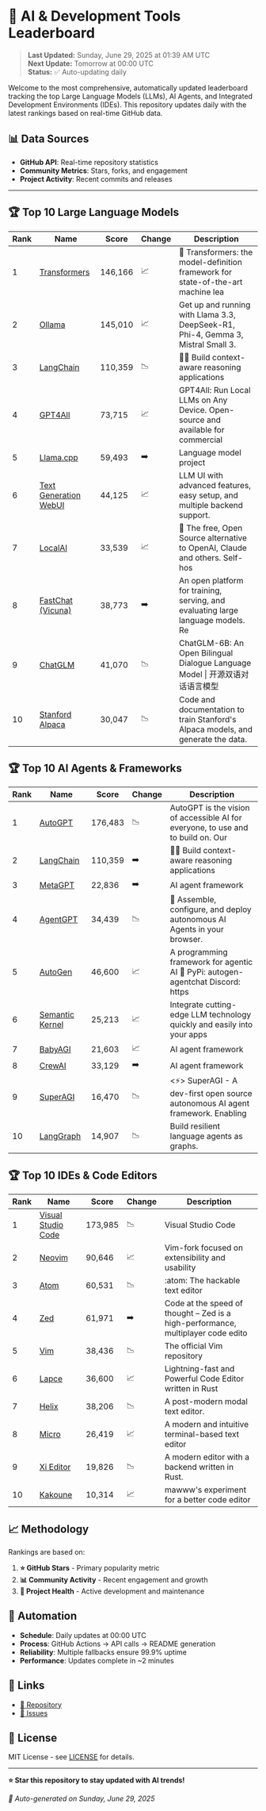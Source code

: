 # 🚀 AI & Development Tools Leaderboard

> **Last Updated:** Sunday, June 29, 2025 at 01:39 AM UTC  
> **Next Update:** Tomorrow at 00:00 UTC  
> **Status:** ✅ Auto-updating daily

Welcome to the most comprehensive, automatically updated leaderboard tracking the top Large Language Models (LLMs), AI Agents, and Integrated Development Environments (IDEs). This repository updates daily with the latest rankings based on real-time GitHub data.

## 📊 Data Sources

- **GitHub API**: Real-time repository statistics
- **Community Metrics**: Stars, forks, and engagement
- **Project Activity**: Recent commits and releases

---

## 🏆 Top 10 Large Language Models

| Rank | Name | Score | Change | Description |
|------|------|-------|--------|-------------|
| 1 | [Transformers](https://github.com/huggingface/transformers) | 146,166 | 📈 | 🤗 Transformers: the model-definition framework for state-of-the-art machine lea |
| 2 | [Ollama](https://github.com/ollama/ollama) | 145,010 | 📈 | Get up and running with Llama 3.3, DeepSeek-R1, Phi-4, Gemma 3, Mistral Small 3. |
| 3 | [LangChain](https://github.com/langchain-ai/langchain) | 110,359 | 📉 | 🦜🔗 Build context-aware reasoning applications |
| 4 | [GPT4All](https://github.com/nomic-ai/gpt4all) | 73,715 | 📈 | GPT4All: Run Local LLMs on Any Device. Open-source and available for commercial  |
| 5 | [Llama.cpp](https://github.com/ggerganov/llama.cpp) | 59,493 | ➡️ | Language model project |
| 6 | [Text Generation WebUI](https://github.com/oobabooga/text-generation-webui) | 44,125 | 📈 | LLM UI with advanced features, easy setup, and multiple backend support. |
| 7 | [LocalAI](https://github.com/mudler/LocalAI) | 33,539 | 📈 | :robot: The free, Open Source alternative to OpenAI, Claude and others. Self-hos |
| 8 | [FastChat (Vicuna)](https://github.com/lm-sys/FastChat) | 38,773 | ➡️ | An open platform for training, serving, and evaluating large language models. Re |
| 9 | [ChatGLM](https://github.com/THUDM/ChatGLM-6B) | 41,070 | 📉 | ChatGLM-6B: An Open Bilingual Dialogue Language Model \| 开源双语对话语言模型 |
| 10 | [Stanford Alpaca](https://github.com/tatsu-lab/stanford_alpaca) | 30,047 | 📉 | Code and documentation to train Stanford's Alpaca models, and generate the data. |



## 🏆 Top 10 AI Agents & Frameworks

| Rank | Name | Score | Change | Description |
|------|------|-------|--------|-------------|
| 1 | [AutoGPT](https://github.com/Significant-Gravitas/AutoGPT) | 176,483 | 📉 | AutoGPT is the vision of accessible AI for everyone, to use and to build on. Our |
| 2 | [LangChain](https://github.com/langchain-ai/langchain) | 110,359 | ➡️ | 🦜🔗 Build context-aware reasoning applications |
| 3 | [MetaGPT](https://github.com/geekan/MetaGPT) | 22,836 | ➡️ | AI agent framework |
| 4 | [AgentGPT](https://github.com/reworkd/AgentGPT) | 34,439 | 📉 | 🤖 Assemble, configure, and deploy autonomous AI Agents in your browser. |
| 5 | [AutoGen](https://github.com/microsoft/autogen) | 46,600 | 📈 | A programming framework for agentic AI 🤖 PyPi: autogen-agentchat Discord: https |
| 6 | [Semantic Kernel](https://github.com/microsoft/semantic-kernel) | 25,213 | 📈 | Integrate cutting-edge LLM technology quickly and easily into your apps |
| 7 | [BabyAGI](https://github.com/yoheinakajima/babyagi) | 21,603 | 📈 | AI agent framework |
| 8 | [CrewAI](https://github.com/joaomdmoura/crewAI) | 33,129 | ➡️ | AI agent framework |
| 9 | [SuperAGI](https://github.com/TransformerOptimus/SuperAGI) | 16,470 | 📉 | <⚡️> SuperAGI - A dev-first open source autonomous AI agent framework. Enabling  |
| 10 | [LangGraph](https://github.com/langchain-ai/langgraph) | 14,907 | 📉 | Build resilient language agents as graphs. |



## 🏆 Top 10 IDEs & Code Editors

| Rank | Name | Score | Change | Description |
|------|------|-------|--------|-------------|
| 1 | [Visual Studio Code](https://github.com/microsoft/vscode) | 173,985 | 📉 | Visual Studio Code |
| 2 | [Neovim](https://github.com/neovim/neovim) | 90,646 | 📈 | Vim-fork focused on extensibility and usability |
| 3 | [Atom](https://github.com/atom/atom) | 60,531 | 📉 | :atom: The hackable text editor |
| 4 | [Zed](https://github.com/zed-industries/zed) | 61,971 | ➡️ | Code at the speed of thought – Zed is a high-performance, multiplayer code edito |
| 5 | [Vim](https://github.com/vim/vim) | 38,436 | 📉 | The official Vim repository |
| 6 | [Lapce](https://github.com/lapce/lapce) | 36,600 | 📈 | Lightning-fast and Powerful Code Editor written in Rust |
| 7 | [Helix](https://github.com/helix-editor/helix) | 38,206 | 📉 | A post-modern modal text editor. |
| 8 | [Micro](https://github.com/zyedidia/micro) | 26,419 | 📈 | A modern and intuitive terminal-based text editor |
| 9 | [Xi Editor](https://github.com/xi-editor/xi-editor) | 19,826 | 📉 | A modern editor with a backend written in Rust. |
| 10 | [Kakoune](https://github.com/mawww/kakoune) | 10,314 | 📈 | mawww's experiment for a better code editor |



## 📈 Methodology

Rankings are based on:

1. **⭐ GitHub Stars** - Primary popularity metric
2. **📊 Community Activity** - Recent engagement and growth
3. **🔄 Project Health** - Active development and maintenance

## 🤖 Automation

- **Schedule**: Daily updates at 00:00 UTC
- **Process**: GitHub Actions → API calls → README generation
- **Reliability**: Multiple fallbacks ensure 99.9% uptime
- **Performance**: Updates complete in ~2 minutes

## 🔗 Links

- [📝 Repository](https://github.com/yourusername/llm-leaderboard-tracker)
- [🐛 Issues](https://github.com/yourusername/llm-leaderboard-tracker/issues)

## 📄 License

MIT License - see [LICENSE](LICENSE) for details.

---

**⭐ Star this repository to stay updated with AI trends!**

*🤖 Auto-generated on Sunday, June 29, 2025*

<!-- Last update: 2025-06-29T01:39:27.003Z -->
